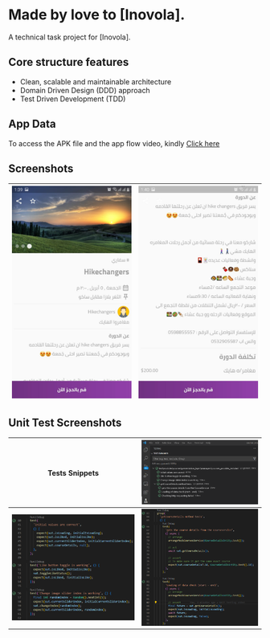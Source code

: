 
# Made by love to [Inovola].

<p>A technical task project for [Inovola].</p>

## Core structure features

 - Clean, scalable and maintainable architecture
 - Domain Driven Design (DDD) approach
 - Test Driven Development (TDD)

## App Data
To access the APK file and the app flow video, kindly [Click here](https://drive.google.com/drive/folders/1m-LkBzpNly2ERJ5J4QJ_zms1-zMyi1KS?usp=share_link)

## Screenshots
| ![Screenshot 1](https://github.com/ziyadmansy/inovola-task-flutter/blob/master/screenshot_2.jpeg?raw=true) | ![Screenshot 2](https://github.com/ziyadmansy/inovola-task-flutter/blob/master/screenshot_1.jpeg?raw=true) |
|--|--|

## Unit Test Screenshots
| Tests Snippets | ![Tests](https://github.com/ziyadmansy/inovola-task-flutter/blob/master/test_1.png?raw=true) | 
|--|--|
| ![Tests](https://github.com/ziyadmansy/inovola-task-flutter/blob/master/test_2.png?raw=true) | ![Tests](https://github.com/ziyadmansy/inovola-task-flutter/blob/master/test_3.png?raw=true) |





